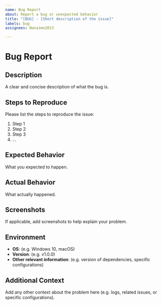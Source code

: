 ```yaml
---
name: Bug Report
about: Report a bug or unexpected behavior
title: "[BUG] - [Short description of the issue]"
labels: bug
assignees: Nanaimo2013

---
```


# Bug Report

## Description
A clear and concise description of what the bug is.

## Steps to Reproduce
Please list the steps to reproduce the issue:
1. Step 1
2. Step 2
3. Step 3
4. ...

## Expected Behavior
What you expected to happen.

## Actual Behavior
What actually happened.

## Screenshots
If applicable, add screenshots to help explain your problem.

## Environment
- **OS**: (e.g. Windows 10, macOS)
- **Version**: (e.g. v1.0.0)
- **Other relevant information**: (e.g. version of dependencies, specific configurations)

## Additional Context
Add any other context about the problem here (e.g. logs, related issues, or specific configurations).
